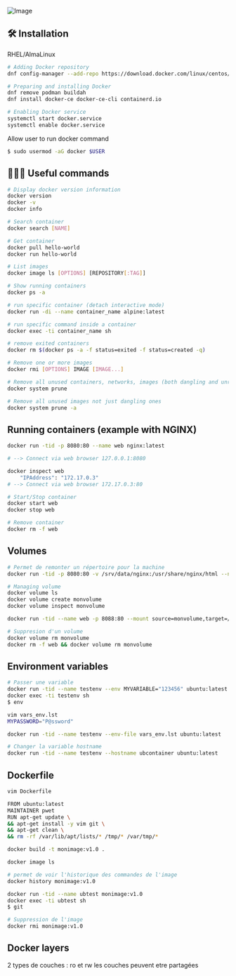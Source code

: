 ![Image](https://upload.wikimedia.org/wikipedia/commons/thumb/4/4e/Docker_%28container_engine%29_logo.svg/langfr-290px-Docker_%28container_engine%29_logo.svg.png)

## 🛠️ Installation  

RHEL/AlmaLinux

```bash
# Adding Docker repository
dnf config-manager --add-repo https://download.docker.com/linux/centos/docker-ce.repo

# Preparing and installing Docker
dnf remove podman buildah
dnf install docker-ce docker-ce-cli containerd.io

# Enabling Docker service
systemctl start docker.service
systemctl enable docker.service
```

Allow user to run docker command

```bash
$ sudo usermod -aG docker $USER
```

## 🧑🏻‍💻 Useful commands
```bash
# Display docker version information
docker version
docker -v
docker info

# Search container
docker search [NAME]

# Get container
docker pull hello-world     
docker run hello-world

# List images
docker image ls [OPTIONS] [REPOSITORY[:TAG]]

# Show running containers
docker ps -a 

# run specific container (detach interactive mode)
docker run -di --name container_name alpine:latest

# run specific command inside a container 
docker exec -ti container_name sh

# remove exited containers
docker rm $(docker ps -a -f status=exited -f status=created -q)

# Remove one or more images
docker rmi [OPTIONS] IMAGE [IMAGE...]

# Remove all unused containers, networks, images (both dangling and unreferenced), and optionally, volumes.
docker system prune

# Remove all unused images not just dangling ones
docker system prune -a

```

## Running containers (example with NGINX)
```bash
docker run -tid -p 8080:80 --name web nginx:latest

# --> Connect via web browser 127.0.0.1:8080

docker inspect web
    "IPAddress": "172.17.0.3"
# --> Connect via web browser 172.17.0.3:80

# Start/Stop container
docker start web
docker stop web

# Remove container
docker rm -f web
```

## Volumes

```bash
# Permet de remonter un répertoire pour la machine
docker run -tid -p 8080:80 -v /srv/data/nginx:/usr/share/nginx/html --name web nginx:latest

# Managing volume
docker volume ls
docker volume create monvolume
docker volume inspect monvolume

docker run -tid --name web -p 8088:80 --mount source=monvolume,target=/usr/share/nginx/html nginx:latest

# Suppresion d'un volume
docker volume rm monvolume
docker rm -f web && docker volume rm monvolume
```

## Environment variables

```bash
# Passer une variable
docker run -tid --name testenv --env MYVARIABLE="123456" ubuntu:latest
docker exec -ti testenv sh
$ env

vim vars_env.lst
MYPASSWORD="P@ssword"

docker run -tid --name testenv --env-file vars_env.lst ubuntu:latest

# Changer la variable hostname
docker run -tid --name testenv --hostname ubcontainer ubuntu:latest
```

## Dockerfile

```bash
vim Dockerfile

FROM ubuntu:latest
MAINTAINER pwet
RUN apt-get update \
&& apt-get install -y vim git \
&& apt-get clean \
&& rm -rf /var/lib/apt/lists/* /tmp/* /var/tmp/*

docker build -t monimage:v1.0 .

docker image ls

# permet de voir l'historique des commandes de l'image
docker history monimage:v1.0

docker run -tid --name ubtest monimage:v1.0
docker exec -ti ubtest sh
$ git

# Suppression de l'image
docker rmi monimage:v1.0
```

## Docker layers

2 types de couches : ro et rw
les couches peuvent etre partagées
